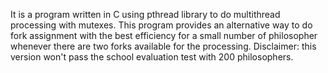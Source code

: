 It is a program written in C using pthread library to do multithread processing with mutexes. 
This program provides an alternative way to do fork assignment with the best efficiency for a small number of philosopher whenever there are two forks available for the processing.
Disclaimer: this version won't pass the school evaluation test with 200 philosophers.
